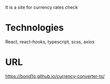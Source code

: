 It is a site for currency rates check

# Technologies
React, react-hooks, typescript, scss, axios 

# URL 
https://bond1q.github.io/currency-converter-ts/
